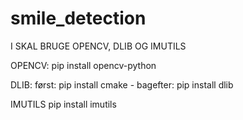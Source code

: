 # smile_detection

I SKAL BRUGE OPENCV, DLIB OG IMUTILS

OPENCV:
pip install opencv-python

DLIB:
først: pip install cmake - bagefter: pip install dlib

IMUTILS
pip install imutils

